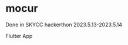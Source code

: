 # mocur
Done in SKYCC hackerthon 2023.5.13-2023.5.14

Flutter App

<img scr="images/Screenshot_1684010951.png" width="25"> <img scr="images/Screenshot_1684011005.png" width="25"> <img scr="images/Screenshot_1683985812.png" width="25"> <img scr="images/Screenshot_1684011170.png" width="25"> 

